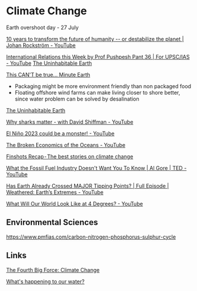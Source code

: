 # Climate Change

Earth overshoot day - 27 July

[10 years to transform the future of humanity -- or destabilize the planet | Johan Rockström - YouTube](https://www.youtube.com/watch?v=8Sl28fkrozE&ab_channel=TED)

[International Relations this Week by Prof Pushpesh Pant 36 | For UPSC/IAS - YouTube](https://www.youtube.com/watch?v=qEC4vfo9cn4)
[The Uninhabitable Earth](../../book-summaries/the-uninhabitable-earth)

[This CAN'T be true... Minute Earth](https://www.youtube.com/watch?v=1uTlC_nRb00)

- Packaging might be more environment friendly than non packaged food
- Floating offshore wind farms can make living closer to shore better, since water problem can be solved by desalination

[The Uninhabitable Earth](book-summaries/the-uninhabitable-earth.md)

[Why sharks matter - with David Shiffman - YouTube](https://www.youtube.com/watch?v=RYXQs1g8dw0&ab_channel=TheRoyalInstitution)

[El Niño 2023 could be a monster! - YouTube](https://www.youtube.com/watch?v=rwdxffEzQ9I)

[The Broken Economics of the Oceans - YouTube](https://www.youtube.com/watch?v=73ygHs4Kwcs)

[Finshots Recap - The best stories on climate change](https://finshots.in/archive/recap-2022-climate-change/)

[What the Fossil Fuel Industry Doesn't Want You To Know | Al Gore | TED - YouTube](https://www.youtube.com/watch?v=xgZC6da4mco)

[Has Earth Already Crossed MAJOR Tipping Points? | Full Episode | Weathered: Earth’s Extremes - YouTube](https://www.youtube.com/watch?v=YEH9nX5sudk)

[What Will Our World Look Like at 4 Degrees? - YouTube](https://www.youtube.com/watch?v=dFqR7gj32kc)

## Environmental Sciences

https://www.pmfias.com/carbon-nitrogen-phosphorus-sulphur-cycle

## Links

[The Fourth Big Force: Climate Change](https://www.linkedin.com/pulse/fourth-big-force-climate-change-ray-dalio-vmt5e/)

[What's happening to our water?](https://finshots.in/archive/whats-happening-to-our-water-atmospheric-water-generators-awg/)
